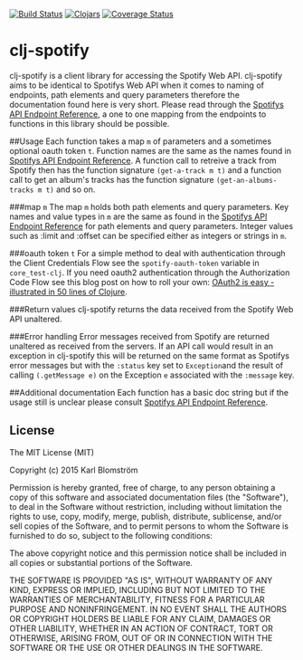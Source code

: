 [![Build Status](https://travis-ci.org/blmstrm/clj-spotify.svg?branch=master)](https://travis-ci.org/blmstrm/clj-spotify)
[![Clojars](https://img.shields.io/clojars/v/clj-spotify.svg)](http://clojars.org/clj-spotify)
[![Coverage Status](https://coveralls.io/repos/blmstrm/clj-spotify/badge.svg?branch=master&service=github)](https://coveralls.io/github/blmstrm/clj-spotify?branch=master)
# clj-spotify
clj-spotify is a client library for accessing the Spotify Web API. clj-spotify aims to be identical to Spotifys Web API when it comes to naming of endpoints, path elements and query parameters therefore the documentation found here is very short. Please read through the [Spotifys API Endpoint Reference](https://developer.spotify.com/web-api/endpoint-reference/), a one to one mapping from the endpoints to functions in this library should be possible.  

##Usage
Each function takes a map `m` of parameters and a sometimes optional oauth token `t`. Function names are the same as the names found in [Spotifys API Endpoint Reference](https://developer.spotify.com/web-api/endpoint-reference/). A function call to retreive a track from Spotify then has the function signature `(get-a-track m t)` and a function call to get an album's tracks has the function signature `(get-an-albums-tracks m t)` and so on.

###map `m`
The map `m` holds both path elements and query parameters.
Key names and value types in `m` are the same as found in the [Spotifys API Endpoint Reference](https://developer.spotify.com/web-api/endpoint-reference/) for path elements and query parameters. Integer values such as :limit and :offset can be specified either as integers or strings in `m`. 

###oauth token `t`
For a simple method to deal with authentication through the Client Credentials Flow see the `spotify-oauth-token` variable in `core_test-clj`. If you need oauth2 authentication through the Authorization Code Flow see this blog post on how to roll your own: [OAuth2 is easy - illustrated in 50 lines of Clojure](http://leonid.shevtsov.me/en/oauth2-is-easy). 

###Return values
clj-spotify returns the data received from the Spotify Web API unaltered.

###Error handling
Error messages received from Spotify are returned unaltered as received from the servers. If an API call would result in an exception in clj-spotify this will be returned on the same format as Spotifys error messages but with the `:status` key set to `Exception`and the result of calling `(.getMessage e)` on the Exception `e` associated with the `:message` key.

##Additional documentation
Each function has a basic doc string but if the usage still is unclear please consult [Spotifys API Endpoint Reference](https://developer.spotify.com/web-api/endpoint-reference/).

## License

The MIT License (MIT)

Copyright (c) 2015 Karl Blomström

Permission is hereby granted, free of charge, to any person obtaining a copy
of this software and associated documentation files (the "Software"), to deal
in the Software without restriction, including without limitation the rights
to use, copy, modify, merge, publish, distribute, sublicense, and/or sell
copies of the Software, and to permit persons to whom the Software is
furnished to do so, subject to the following conditions:

The above copyright notice and this permission notice shall be included in
all copies or substantial portions of the Software.

THE SOFTWARE IS PROVIDED "AS IS", WITHOUT WARRANTY OF ANY KIND, EXPRESS OR
IMPLIED, INCLUDING BUT NOT LIMITED TO THE WARRANTIES OF MERCHANTABILITY,
FITNESS FOR A PARTICULAR PURPOSE AND NONINFRINGEMENT. IN NO EVENT SHALL THE
AUTHORS OR COPYRIGHT HOLDERS BE LIABLE FOR ANY CLAIM, DAMAGES OR OTHER
LIABILITY, WHETHER IN AN ACTION OF CONTRACT, TORT OR OTHERWISE, ARISING FROM,
OUT OF OR IN CONNECTION WITH THE SOFTWARE OR THE USE OR OTHER DEALINGS IN
THE SOFTWARE.
